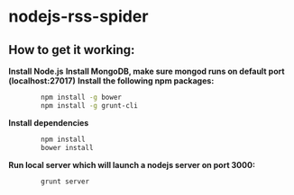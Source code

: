 nodejs-rss-spider
=================

## How to get it working:

**Install Node.js**
**Install MongoDB, make sure mongod runs on default port (localhost:27017)**
**Install the following npm packages:**
```sh
        npm install -g bower
        npm install -g grunt-cli
```
**Install dependencies**
```sh
        npm install
        bower install
```
**Run local server which will launch a nodejs server on port 3000:**
```sh
        grunt server
```